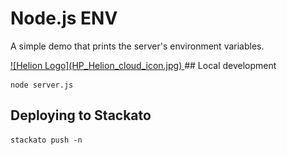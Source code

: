 # Node.js ENV

A simple demo that prints the server's environment variables.


<a href="http://0.0.0.0:3333">
![Helion Logo](HP_Helion_cloud_icon.jpg)
</a>
## Local development

    node server.js

## Deploying to Stackato

    stackato push -n
